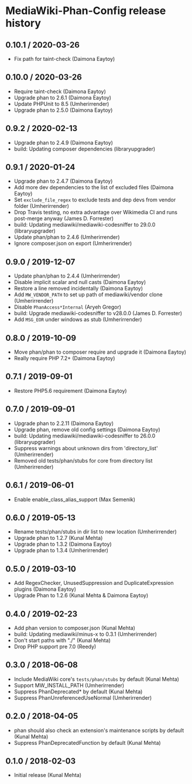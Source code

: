 # MediaWiki-Phan-Config release history #

## 0.10.1 / 2020-03-26 ##
* Fix path for taint-check (Daimona Eaytoy)

## 0.10.0 / 2020-03-26 ##
* Require taint-check (Daimona Eaytoy)
* Upgrade phan to 2.6.1 (Daimona Eaytoy)
* Update PHPUnit to 8.5 (Umherirrender)
* Upgrade phan to 2.5.0 (Daimona Eaytoy)

## 0.9.2 / 2020-02-13 ##
* Upgrade phan to 2.4.9 (Daimona Eaytoy)
* build: Updating composer dependencies (libraryupgrader)

## 0.9.1 / 2020-01-24 ##
* Upgrade phan to 2.4.7 (Daimona Eaytoy)
* Add more dev dependencies to the list of excluded files (Daimona Eaytoy)
* Set `exclude_file_regex` to exclude tests and dep devs from vendor folder (Umherirrender)
* Drop Travis testing, no extra advantage over Wikimedia CI and runs post-merge anyway (James D. Forrester)
* build: Updating mediawiki/mediawiki-codesniffer to 29.0.0 (libraryupgrader)
* Update phan/phan to 2.4.6 (Umherirrender)
* Ignore composer.json on export (Umherirrender)

## 0.9.0 / 2019-12-07 ##
* Update phan/phan to 2.4.4 (Umherirrender)
* Disable implicit scalar and null casts (Daimona Eaytoy)
* Restore a line removed incidentally (Daimona Eaytoy)
* Add `MW_VENDOR_PATH` to set up path of mediawiki/vendor clone (Umherirrender)
* Disable `PhanAccess*Internal` (Aryeh Gregor)
* build: Upgrade mediawiki-codesniffer to v28.0.0 (James D. Forrester)
* Add `MSG_EOR` under windows as stub (Umherirrender)

## 0.8.0 / 2019-10-09 ##
* Move phan/phan to composer require and upgrade it (Daimona Eaytoy)
* Really require PHP 7.2+ (Daimona Eaytoy)

## 0.7.1 / 2019-09-01 ##
* Restore PHP5.6 requirement (Daimona Eaytoy)

## 0.7.0 / 2019-09-01 ##
* Upgrade phan to 2.2.11 (Daimona Eaytoy)
* Upgrade phan, remove old config settings (Daimona Eaytoy)
* build: Updating mediawiki/mediawiki-codesniffer to 26.0.0 (libraryupgrader)
* Suppress warnings about unknown dirs from 'directory_list' (Umherirrender)
* Removed old tests/phan/stubs for core from directory list (Umherirrender)

## 0.6.1 / 2019-06-01 ##
* Enable enable_class_alias_support (Max Semenik)

## 0.6.0 / 2019-05-13 ##
* Rename tests/phan/stubs in dir list to new location (Umherirrender)
* Upgrade phan to 1.2.7 (Kunal Mehta)
* Upgrade phan to 1.3.2 (Daimona Eaytoy)
* Upgrade phan to 1.3.4 (Umherirrender)

## 0.5.0 / 2019-03-10 ##
* Add RegexChecker, UnusedSuppression and DuplicateExpression plugins
  (Daimona Eaytoy)
* Upgrade Phan to 1.2.6 (Kunal Mehta & Daimona Eaytoy)

## 0.4.0 / 2019-02-23 ##
* Add phan version to composer.json (Kunal Mehta)
* build: Updating mediawiki/minus-x to 0.3.1 (Umherirrender)
* Don't start paths with "./" (Kunal Mehta)
* Drop PHP support pre 7.0 (Reedy)

## 0.3.0 / 2018-06-08 ##
* Include MediaWiki core's `tests/phan/stubs` by default (Kunal Mehta)
* Support MW_INSTALL_PATH (Umherirrender)
* Suppress PhanDeprecated* by default (Kunal Mehta)
* Suppress PhanUnreferencedUseNormal (Umherirrender)

## 0.2.0 / 2018-04-05 ##
* phan should also check an extension's maintenance scripts by default (Kunal Mehta)
* Suppress PhanDeprecatedFunction by default (Kunal Mehta)

## 0.1.0 / 2018-02-03 ##
* Initial release (Kunal Mehta)
